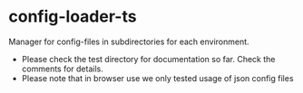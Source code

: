 # config-loader-ts
Manager for config-files in subdirectories for each environment.

- Please check the test directory for documentation so far. Check the comments for details.
- Please note that in browser use we only tested usage of json config files
